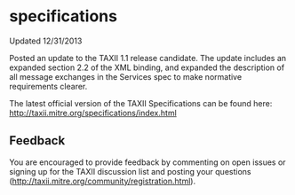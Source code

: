 specifications
==============

Updated 12/31/2013

Posted an update to the TAXII 1.1 release candidate. The update includes an 
expanded section 2.2 of the XML binding, and expanded the description of all message exchanges in the Services spec to make normative requirements clearer. 


The latest official version of the TAXII Specifications can be found here: http://taxii.mitre.org/specifications/index.html

## Feedback
You are encouraged to provide feedback by commenting on open issues
or signing up for the TAXII discussion list and posting your questions 
(http://taxii.mitre.org/community/registration.html).